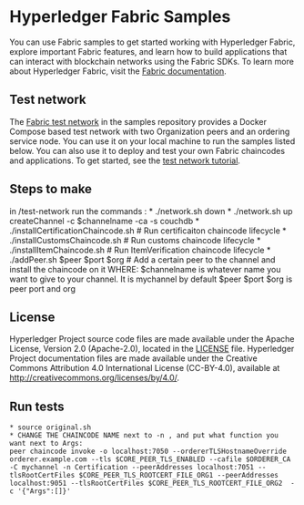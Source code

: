 [//]: # (SPDX-License-Identifier: CC-BY-4.0)

# Hyperledger Fabric Samples

You can use Fabric samples to get started working with Hyperledger Fabric, explore important Fabric features, and learn how to build applications that can interact with blockchain networks using the Fabric SDKs. To learn more about Hyperledger Fabric, visit the [Fabric documentation](https://hyperledger-fabric.readthedocs.io/en/latest).


## Test network

The [Fabric test network](test-network) in the samples repository provides a Docker Compose based test network with two
Organization peers and an ordering service node. You can use it on your local machine to run the samples listed below.
You can also use it to deploy and test your own Fabric chaincodes and applications. To get started, see
the [test network tutorial](https://hyperledger-fabric.readthedocs.io/en/latest/test_network.html).

## Steps to make

in /test-network run the commands : 
	* ./network.sh down 
	* ./network.sh up createChannel -c $channelname -ca -s couchdb 
	* ./installCertificationChaincode.sh   	# Run certificaiton chaincode lifecycle 
	* ./installCustomsChaincode.sh 		   	# Run customs chaincode lifecycle 
	* ./installItemChaincode.sh 			# Run ItemVerification chaincode lifecycle 
	* ./addPeer.sh $peer $port $org 		# Add a certain peer to the channel and install the chaincode on it 
WHERE:
$channelname is whatever name you want to give to your channel. It is mychannel by default
$peer $port $org is peer port and org 

## License <a name="license"></a>

Hyperledger Project source code files are made available under the Apache
License, Version 2.0 (Apache-2.0), located in the [LICENSE](LICENSE) file.
Hyperledger Project documentation files are made available under the Creative
Commons Attribution 4.0 International License (CC-BY-4.0), available at http://creativecommons.org/licenses/by/4.0/.

## Run tests
	* source original.sh
	* CHANGE THE CHAINCODE NAME next to -n , and put what function you want next to Args:
	peer chaincode invoke -o localhost:7050 --ordererTLSHostnameOverride orderer.example.com --tls $CORE_PEER_TLS_ENABLED --cafile $ORDERER_CA -C mychannel -n Certification --peerAddresses localhost:7051 --tlsRootCertFiles $CORE_PEER_TLS_ROOTCERT_FILE_ORG1 --peerAddresses localhost:9051 --tlsRootCertFiles $CORE_PEER_TLS_ROOTCERT_FILE_ORG2  -c '{"Args":[]}' 